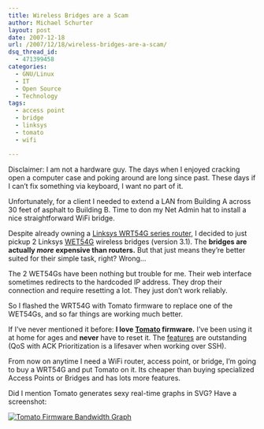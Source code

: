 ```yaml
---
title: Wireless Bridges are a Scam
author: Michael Schurter
layout: post
date: 2007-12-18
url: /2007/12/18/wireless-bridges-are-a-scam/
dsq_thread_id:
  - 471399458
categories:
  - GNU/Linux
  - IT
  - Open Source
  - Technology
tags:
  - access point
  - bridge
  - linksys
  - tomato
  - wifi

---
```

Disclaimer: I am not a hardware guy. The days when I enjoyed cracking open a computer case and poking around are long since past. These days if I can&#8217;t fix something via keyboard, I want no part of it.

Unfortunately, for a client I needed to extend a LAN from Building A across 30 feet of asphalt to Building B. Time to don my Net Admin hat to install a nice straightforward WiFi bridge.

Despite already owning a [Linksys WRT54G series router][1], I decided to just pickup 2 Linksys [WET54G][2] wireless bridges (version 3.1). The **bridges are actually _more_ expensive than routers.** But that just means they&#8217;re better suited for their simple task, right? Wrong&#8230;

The 2 WET54Gs have been nothing but trouble for me. Their web interface sometimes redirects to the hardcoded IP address. They drop their connection and require resetting a lot. They just don&#8217;t work reliably.

So I flashed the WRT54G with Tomato firmware to replace one of the WET54Gs, and so far things are working much better.

If I&#8217;ve never mentioned it before: **I love [Tomato][3] firmware.** I&#8217;ve been using it at home for ages and **never** have to reset it. The [features][4] are outstanding (QoS with ACK Prioritization is a lifesaver when working over SSH).

From now on anytime I need a WiFi router, access point, or bridge, I&#8217;m going to buy a WRT54G and put Tomato on it. Its cheaper than buying specialized Access Points or Bridges and has lots more features.

Did I mention Tomato generates sexy real-time graphs in SVG? Have a screenshot:

<div>
  <a href="http://michael.susens-schurter.com/files/tomato-firmware.png"><img src="http://michael.susens-schurter.com/files/tomato-firmware.thumb.png" alt="Tomato Firmware Bandwidth Graph" /></a>
</div>

 [1]: http://en.wikipedia.org/wiki/WRT54G
 [2]: http://www.linksys.com/servlet/Satellite?c=L_Product_C2&childpagename=US%2FLayout&cid=1134692497433&pagename=Linksys%2FCommon%2FVisitorWrapper&lid=9743339789B32
 [3]: http://www.polarcloud.com/tomato
 [4]: http://en.wikibooks.org/wiki/Tomato_Firmware#Features